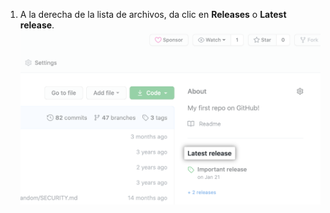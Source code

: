 1. A la derecha de la lista de archivos, da clic en **Releases** o **Latest release**. ![Sección de lanzamientos en la barra lateral de lado derecho](/assets/images/help/releases/release-link.png)
